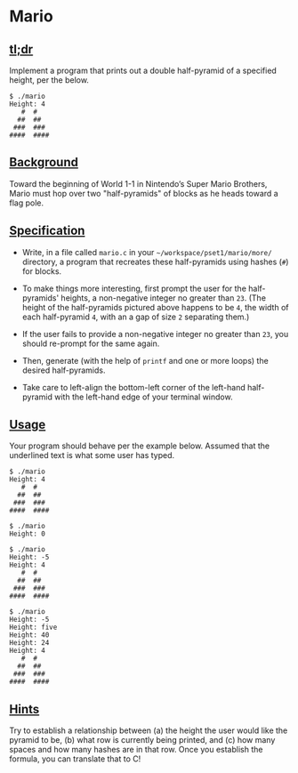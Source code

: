 <html>
<body>
<div id="content">
<h1>Mario</h1>
<div class="sect1">
<h2 id="tldr"><a class="link" href="#tldr">tl;dr</a></h2>
<div class="sectionbody">
<div class="paragraph">
<p>Implement a program that prints out a double half-pyramid of a specified height, per the below.</p>
</div>
<div class="listingblock">
<div class="content">
<pre class="pygments highlight"><code>$ <span class="underline">./mario</span>
Height: <span class="underline">4</span>
   #  #
  ##  ##
 ###  ###
####  ####</code></pre>
</div>
</div>
</div>
</div>
<div class="sect1">
<h2 id="background"><a class="link" href="#background">Background</a></h2>
<div class="sectionbody">
<div class="paragraph">
<p>Toward the beginning of World 1-1 in Nintendo&#8217;s Super Mario Brothers, Mario must hop over two "half-pyramids" of blocks as he heads toward a flag pole.</p>
</div>
</div>
</div>
<div class="sect1">
<h2 id="specification"><a class="link" href="#specification">Specification</a></h2>
<div class="sectionbody">
<div class="ulist">
<ul>
<li>
<p>Write, in a file called <code>mario.c</code> in your <code>~/workspace/pset1/mario/more/</code> directory, a program that recreates these half-pyramids using hashes (<code>#</code>) for blocks.</p>
</li>
<li>
<p>To make things more interesting, first prompt the user for the half-pyramids' heights, a non-negative integer no greater than <code>23</code>. (The height of the half-pyramids pictured above happens to be <code>4</code>, the width of each half-pyramid <code>4</code>, with an a gap of size <code>2</code> separating them.)</p>
</li>
<li>
<p>If the user fails to provide a non-negative integer no greater than <code>23</code>, you should re-prompt for the same again.</p>
</li>
<li>
<p>Then, generate (with the help of <code>printf</code> and one or more loops) the desired half-pyramids.</p>
</li>
<li>
<p>Take care to left-align the bottom-left corner of the left-hand half-pyramid with the left-hand edge of your terminal window.</p>
</li>
</ul>
</div>
</div>
</div>
<div class="sect1">
<h2 id="usage"><a class="link" href="#usage">Usage</a></h2>
<div class="sectionbody">
<div class="paragraph">
<p>Your program should behave per the example below. Assumed that the underlined text is what some user has typed.</p>
</div>
<div class="listingblock">
<div class="content">
<pre class="pygments highlight"><code>$ <span class="underline">./mario</span>
Height: <span class="underline">4</span>
   #  #
  ##  ##
 ###  ###
####  ####</code></pre>
</div>
</div>
<div class="listingblock">
<div class="content">
<pre class="pygments highlight"><code>$ <span class="underline">./mario</span>
Height: <span class="underline">0</span></code></pre>
</div>
</div>
<div class="listingblock">
<div class="content">
<pre class="pygments highlight"><code>$ <span class="underline">./mario</span>
Height: <span class="underline">-5</span>
Height: <span class="underline">4</span>
   #  #
  ##  ##
 ###  ###
####  ####</code></pre>
</div>
</div>
<div class="listingblock">
<div class="content">
<pre class="pygments highlight"><code>$ <span class="underline">./mario</span>
Height: <span class="underline">-5</span>
Height: <span class="underline">five</span>
Height: <span class="underline">40</span>
Height: <span class="underline">24</span>
Height: <span class="underline">4</span>
   #  #
  ##  ##
 ###  ###
####  ####</code></pre>
</div>
</div>
</div>
</div>
<div class="sect1">
<h2 id="hints"><a class="link" href="#hints">Hints</a></h2>
<div class="sectionbody">
<div class="paragraph">
<p>Try to establish a relationship between (a) the height the user would like the pyramid to be, (b) what row is currently being printed, and (c) how many spaces and how many hashes are in that row. Once you establish the formula, you can translate that to C!</p>
</div>
</div>
</div>
</div>
</body>
    
</html>
